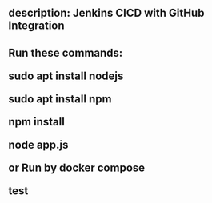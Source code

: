<h2> description: Jenkins CICD with GitHub Integration <h2> 



Run these commands:

sudo apt install nodejs

sudo apt install npm

npm install

node app.js

or Run by docker compose

test
